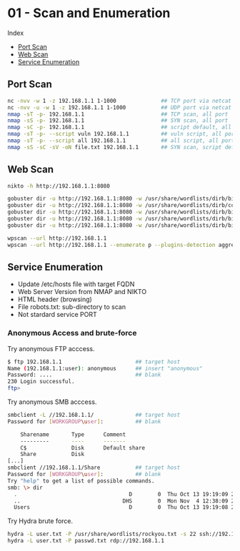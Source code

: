 # 01 - Scan and Enumeration

Index
- [Port Scan](#Port-Scan)
- [Web Scan](#Web-Scan)
- [Service Enumeration](#Service-Enumeration)

## Port Scan
``` bash
nc -nvv -w 1 -z 192.168.1.1 1-1000              ## TCP port via netcat
nc -nvv -u -w 1 -z 192.168.1.1 1-1000           ## UDP port via netcat
nmap -sT -p- 192.168.1.1                        ## TCP scan, all port
nmap -sS -p- 192.168.1.1                        ## SYN scan, all port
nmap -sC -p- 192.168.1.1                        ## script default, all port
nmap -sT -p- --script vuln 192.168.1.1          ## vuln script, all port
nmap -sT -p- --script all 192.168.1.1           ## all script, all port
nmap -sS -sC -sV -oN file.txt 192.168.1.1       ## SYN scan, script default, file output
```

## Web Scan
``` bash
nikto -h http://192.168.1.1:8080                                                                    ## NIKTO scan, webapp enumeration

gobuster dir -u http://192.168.1.1:8080 -w /usr/share/wordlists/dirb/big.txt                        ## directory enum
gobuster dir -u http://192.168.1.1:8080 -w /usr/share/wordlists/dirb/common.txt                     ## directory enum
gobuster dir -u http://192.168.1.1:8080 -w /usr/share/wordlists/dirb/bit.txt -x txt                 ## txt file
gobuster dir -u http://192.168.1.1:8080 -w /usr/share/wordlists/dirb/bit.txt -x pdf                 ## pdf file
gobuster dir -u http://192.168.1.1:8080 -w /usr/share/wordlists/dirb/bit.txt --exclude-length 1917  ## length exclusion

wpscan --url http://192.168.1.1                                                                     ## standard scan
wpscan --url http://192.168.1.1 --enumerate p --plugins-detection aggressive                        ## vulnerable plugin
```

## Service Enumeration

- Update /etc/hosts file with target FQDN
- Web Server Version from NMAP and NIKTO
- HTML header (browsing)
- File robots.txt: sub-directory to scan
- Not stardard service PORT

### Anonymous Access and brute-force

Try anonymous FTP acccess.
``` bash
$ ftp 192.168.1.1                       ## target host
Name (192.168.1.1:user): anonymous      ## insert "anonymous"
Password: ....                          ## blank 
230 Login successful.
ftp>
```

Try anonymous SMB acccess.
``` bash
smbclient -L //192.168.1.1/             ## target host
Password for [WORKGROUP\user]:          ## blank

	Sharename       Type      Comment
	---------       ----      -------
	C$              Disk      Default share
	Share           Disk      
[...]
smbclient //192.168.1.1/Share           ## target host
Password for [WORKGROUP\user]:          ## blank
Try "help" to get a list of possible commands.
smb: \> dir
  .                                   D        0  Thu Oct 13 19:19:09 2022
  ..                                DHS        0  Mon Nov  4 12:38:09 2024
  Users                               D        0  Thu Oct 13 19:19:08 2022      ## directory listing
```

Try Hydra brute force.
``` bash
hydra -L user.txt -P /usr/share/wordlists/rockyou.txt -s 22 ssh://192.168.1.1   ## SSH brute force
hydra -L user.txt -P passwd.txt rdp://192.168.1.1                               ## RDP with password list
```